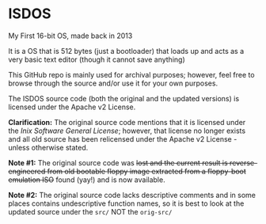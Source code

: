 # ISDOS
My First 16-bit OS, made back in 2013

It is a OS that is 512 bytes (just a bootloader) that loads up and acts as a very
basic text editor (though it cannot save anything)

This GitHub repo is mainly used for archival purposes; however, feel free to browse through
the source and/or use it for your own purposes.

The ISDOS source code (both the original and the updated versions) is licensed under the Apache v2 License. 

**Clarification:** The original source code mentions that it is licensed under the *Inix Software General License*; however, that license no longer exists and all old source has been relicensed under the Apache v2 License - unless otherwise stated.

**Note #1:** The original source code was ~~lost and the current result is reverse-engineered from old bootable
floppy image extracted from a floppy-boot emulation ISO~~ found (yay!) and is now available. 

**Note #2:** The original source code lacks descriptive comments and in some places contains undescriptive
function names, so it is best to look at the updated source under the `src/` NOT the `orig-src/`
